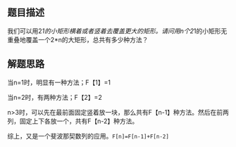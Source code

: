 ## 题目描述

我们可以用2*1的小矩形横着或者竖着去覆盖更大的矩形。请问用n个2*1的小矩形无重叠地覆盖一个2*n的大矩形，总共有多少种方法？ 

## 解题思路

当n=1时，明显有一种方法；F【1】=1

当n=2时，有两种方法；F【2】=2

n>3时，可以先在最前面固定竖着放一块，那么共有F【n-1】种方法。然后在前两列，固定上下各放一个，共有F【n-2】种方法。

综上，又是一个斐波那契数列的应用。`F[n]=F[n-1]+F[n-2]`

